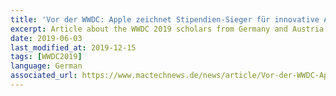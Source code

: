 ```yaml
---
title: 'Vor der WWDC: Apple zeichnet Stipendien-Sieger für innovative Apps aus'
excerpt: Article about the WWDC 2019 scholars from Germany and Austria.
date: 2019-06-03
last_modified_at: 2019-12-15
tags: [WWDC2019]
language: German
associated_url: https://www.mactechnews.de/news/article/Vor-der-WWDC-Apple-zeichnet-Stipendien-Sieger-fuer-innovative-Apps-aus-172512.html
---
```

